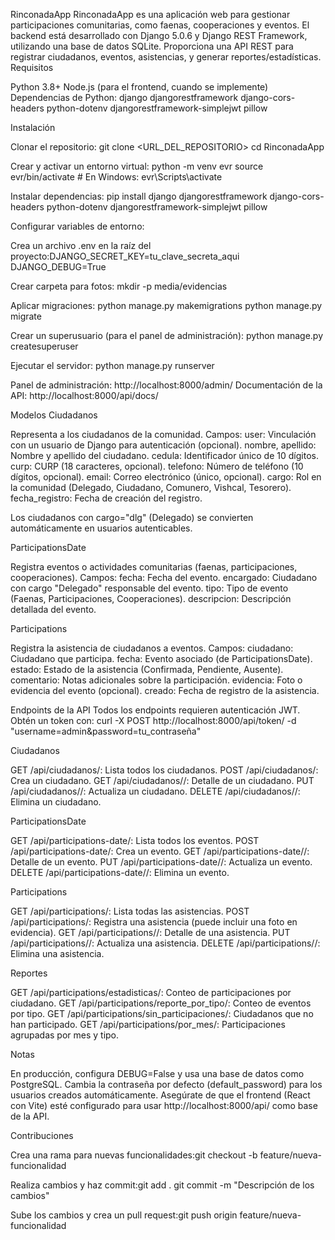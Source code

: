RinconadaApp
RinconadaApp es una aplicación web para gestionar participaciones comunitarias, como faenas, cooperaciones y eventos. El backend está desarrollado con Django 5.0.6 y Django REST Framework, utilizando una base de datos SQLite. Proporciona una API REST para registrar ciudadanos, eventos, asistencias, y generar reportes/estadísticas.
Requisitos

Python 3.8+
Node.js (para el frontend, cuando se implemente)
Dependencias de Python:
django
djangorestframework
django-cors-headers
python-dotenv
djangorestframework-simplejwt
pillow



Instalación

Clonar el repositorio:
git clone <URL_DEL_REPOSITORIO>
cd RinconadaApp


Crear y activar un entorno virtual:
python -m venv evr
source evr/bin/activate  # En Windows: evr\Scripts\activate


Instalar dependencias:
pip install django djangorestframework django-cors-headers python-dotenv djangorestframework-simplejwt pillow


Configurar variables de entorno:

Crea un archivo .env en la raíz del proyecto:DJANGO_SECRET_KEY=tu_clave_secreta_aqui
DJANGO_DEBUG=True




Crear carpeta para fotos:
mkdir -p media/evidencias


Aplicar migraciones:
python manage.py makemigrations
python manage.py migrate


Crear un superusuario (para el panel de administración):
python manage.py createsuperuser


Ejecutar el servidor:
python manage.py runserver


Panel de administración: http://localhost:8000/admin/
Documentación de la API: http://localhost:8000/api/docs/



Modelos
Ciudadanos

Representa a los ciudadanos de la comunidad.
Campos:
user: Vinculación con un usuario de Django para autenticación (opcional).
nombre, apellido: Nombre y apellido del ciudadano.
cedula: Identificador único de 10 dígitos.
curp: CURP (18 caracteres, opcional).
telefono: Número de teléfono (10 dígitos, opcional).
email: Correo electrónico (único, opcional).
cargo: Rol en la comunidad (Delegado, Ciudadano, Comunero, Vishcal, Tesorero).
fecha_registro: Fecha de creación del registro.


Los ciudadanos con cargo="dlg" (Delegado) se convierten automáticamente en usuarios autenticables.

ParticipationsDate

Registra eventos o actividades comunitarias (faenas, participaciones, cooperaciones).
Campos:
fecha: Fecha del evento.
encargado: Ciudadano con cargo "Delegado" responsable del evento.
tipo: Tipo de evento (Faenas, Participaciones, Cooperaciones).
descripcion: Descripción detallada del evento.



Participations

Registra la asistencia de ciudadanos a eventos.
Campos:
ciudadano: Ciudadano que participa.
fecha: Evento asociado (de ParticipationsDate).
estado: Estado de la asistencia (Confirmada, Pendiente, Ausente).
comentario: Notas adicionales sobre la participación.
evidencia: Foto o evidencia del evento (opcional).
creado: Fecha de registro de la asistencia.



Endpoints de la API
Todos los endpoints requieren autenticación JWT. Obtén un token con:
curl -X POST http://localhost:8000/api/token/ -d "username=admin&password=tu_contraseña"

Ciudadanos

GET /api/ciudadanos/: Lista todos los ciudadanos.
POST /api/ciudadanos/: Crea un ciudadano.
GET /api/ciudadanos/<id>/: Detalle de un ciudadano.
PUT /api/ciudadanos/<id>/: Actualiza un ciudadano.
DELETE /api/ciudadanos/<id>/: Elimina un ciudadano.

ParticipationsDate

GET /api/participations-date/: Lista todos los eventos.
POST /api/participations-date/: Crea un evento.
GET /api/participations-date/<id>/: Detalle de un evento.
PUT /api/participations-date/<id>/: Actualiza un evento.
DELETE /api/participations-date/<id>/: Elimina un evento.

Participations

GET /api/participations/: Lista todas las asistencias.
POST /api/participations/: Registra una asistencia (puede incluir una foto en evidencia).
GET /api/participations/<id>/: Detalle de una asistencia.
PUT /api/participations/<id>/: Actualiza una asistencia.
DELETE /api/participations/<id>/: Elimina una asistencia.

Reportes

GET /api/participations/estadisticas/: Conteo de participaciones por ciudadano.
GET /api/participations/reporte_por_tipo/: Conteo de eventos por tipo.
GET /api/participations/sin_participaciones/: Ciudadanos que no han participado.
GET /api/participations/por_mes/: Participaciones agrupadas por mes y tipo.

Notas

En producción, configura DEBUG=False y usa una base de datos como PostgreSQL.
Cambia la contraseña por defecto (default_password) para los usuarios creados automáticamente.
Asegúrate de que el frontend (React con Vite) esté configurado para usar http://localhost:8000/api/ como base de la API.

Contribuciones

Crea una rama para nuevas funcionalidades:git checkout -b feature/nueva-funcionalidad


Realiza cambios y haz commit:git add .
git commit -m "Descripción de los cambios"


Sube los cambios y crea un pull request:git push origin feature/nueva-funcionalidad



